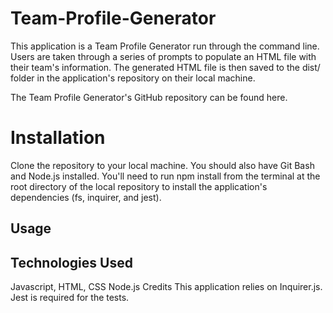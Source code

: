 # Team-Profile-Generator

This application is a Team Profile Generator run through the command line. Users are taken through a series of prompts to populate an HTML file with their team's information. The generated HTML file is then saved to the dist/ folder in the application's repository on their local machine.

The Team Profile Generator's GitHub repository can be found here.

# Installation
Clone the repository to your local machine. You should also have Git Bash and Node.js installed. You'll need to run npm install from the terminal at the root directory of the local repository to install the application's dependencies (fs, inquirer, and jest).

## Usage


## Technologies Used
Javascript, HTML, CSS
Node.js
Credits
This application relies on Inquirer.js. Jest is required for the tests.
